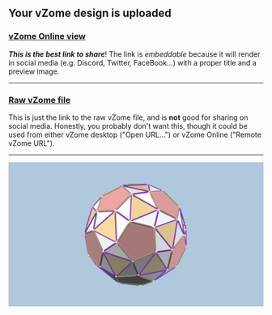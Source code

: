 ## Your vZome design is uploaded

### [vZome Online view][embed]

***This is the best link to share***!  The link is *embeddable* because it will render in social media (e.g. Discord, Twitter, FaceBook...) with a proper title and a preview image.

---

### [Raw vZome file][raw]

This is just the link to the raw vZome file, and is **not** good for
sharing on social media.
Honestly, you probably don't want this, though it could be used from either
vZome desktop ("Open URL...") or vZome Online ("Remote vZome URL").

---

![Image](<Bilinski_dodec_more_orange.png>)


[embed]: <https://vzome.com/app/embed.py?url=https://raw.githubusercontent.com/domdib/vzome-sharing/main/2021/07/24/14-21-24-Bilinski_dodec_more_orange/Bilinski_dodec_more_orange.vZome>
[raw]: <https://raw.githubusercontent.com/domdib/vzome-sharing/main/2021/07/24/14-21-24-Bilinski_dodec_more_orange/Bilinski_dodec_more_orange.vZome>
